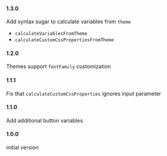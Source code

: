 #### 1.3.0
Add syntax sugar to calculate variables from `theme`
- `calculateVariablesFromTheme`
- `calculateCustomCssPropertiesFromTheme`

#### 1.2.0
Themes support `fontFamily` customization

#### 1.1.1
Fix that `calculateCustomCssProperties` ignores input parameter 

#### 1.1.0
Add additional button variables

#### 1.0.0
initial version
